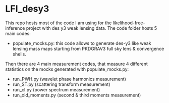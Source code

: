 # LFI_desy3

This repo hosts most of the code I am using for the likelihood-free-inference project with des y3 weak lensing data.
The code folder hosts 5 main codes:
- populate_mocks.py: this code allows to generate des-y3 like weak lensing mass maps starting from PKDGRAV3 full sky lens & convergence shells.

Then there are 4 main measurement codes, that measure 4 different statistics on the mocks generated with populate_mocks.py:
- run_PWH.py (wavelet phase harmonics measurement)
- run_ST.py (scattering transform measurement)
- run_cl.py (power spectrum measurement)
- run_old_moments.py (second & third moments measurement)

